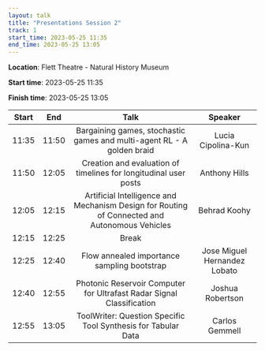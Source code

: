 ```yaml
---
layout: talk
title: "Presentations Session 2"
track: 1
start_time: 2023-05-25 11:35
end_time: 2023-05-25 13:05
---
```


**Location**: Flett Theatre - Natural History Museum

**Start time**: 2023-05-25 11:35

**Finish time**: 2023-05-25 13:05

| Start     | End      | Talk                                                                                           | Speaker                       |
|   :----:  |   :----: |   :----:                                                                                       |   :----:                      |
| 11:35     | 11:50    | Bargaining games, stochastic games and multi-agent RL - A golden braid                         | Lucia Cipolina-Kun            |  
| 11:50     | 12:05    | Creation and evaluation of timelines for longitudinal user posts                               | Anthony Hills                 | 
| 12:05     | 12:15    | Artificial Intelligence and Mechanism Design for Routing of Connected and Autonomous Vehicles  | Behrad Koohy                  |   
| 12:15     | 12:25    | Break                                                                                          |                               |
| 12:25     | 12:40    | Flow annealed importance sampling bootstrap                                                    | Jose Miguel Hernandez Lobato  | 
| 12:40     | 12:55    | Photonic Reservoir Computer for Ultrafast Radar Signal Classification                          | Joshua Robertson              |  
| 12:55     | 13:05    | ToolWriter: Question Specific Tool Synthesis for Tabular Data                                  | Carlos Gemmell                | 
